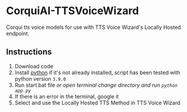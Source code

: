 # CorquiAI-TTSVoiceWizard
Corqui tts voice models for use with TTS Voice Wizard's Locally Hosted endpoint.

## Instructions
1. Download code
2. Install [python](https://www.python.org/downloads/) if it's not already installed, script has been tested with python version `3.9.0`
3. Run start.bat file *or open terminal change directory and run `python app.py`*
4. If there is an error in the terminal, google it
5. Select and use the Locally Hosted TTS Method in TTS Voice Wizard
